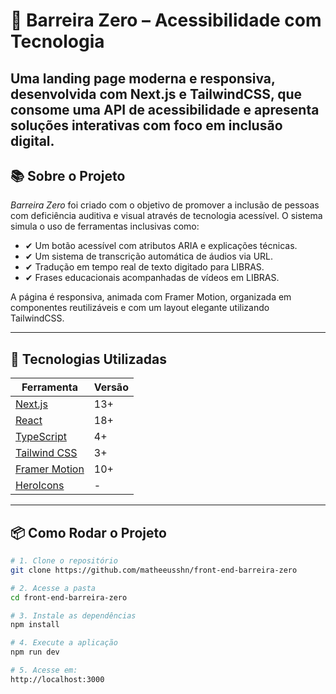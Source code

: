 # 🧠 Barreira Zero – Acessibilidade com Tecnologia

Uma landing page moderna e responsiva, desenvolvida com Next.js e TailwindCSS, que consome uma API de acessibilidade e apresenta soluções interativas com foco em inclusão digital. 
---

## 📚 Sobre o Projeto

*Barreira Zero* foi criado com o objetivo de promover a inclusão de pessoas com deficiência auditiva e visual através de tecnologia acessível. O sistema simula o uso de ferramentas inclusivas como:

- ✔ Um botão acessível com atributos ARIA e explicações técnicas.
- ✔ Um sistema de transcrição automática de áudios via URL.
- ✔ Tradução em tempo real de texto digitado para LIBRAS.
- ✔ Frases educacionais acompanhadas de vídeos em LIBRAS.

A página é responsiva, animada com Framer Motion, organizada em componentes reutilizáveis e com um layout elegante utilizando TailwindCSS.

---

## 🚀 Tecnologias Utilizadas

| Ferramenta         | Versão       |
|--------------------|--------------|
| [Next.js](https://nextjs.org/)       | 13+ |
| [React](https://reactjs.org/)        | 18+ |
| [TypeScript](https://www.typescriptlang.org/) | 4+ |
| [Tailwind CSS](https://tailwindcss.com/)     | 3+ |
| [Framer Motion](https://www.framer.com/motion/) | 10+ |
| [HeroIcons](https://heroicons.com/)         | -  |

---

## 📦 Como Rodar o Projeto

```bash
# 1. Clone o repositório
git clone https://github.com/matheeusshn/front-end-barreira-zero

# 2. Acesse a pasta
cd front-end-barreira-zero

# 3. Instale as dependências
npm install

# 4. Execute a aplicação
npm run dev

# 5. Acesse em:
http://localhost:3000